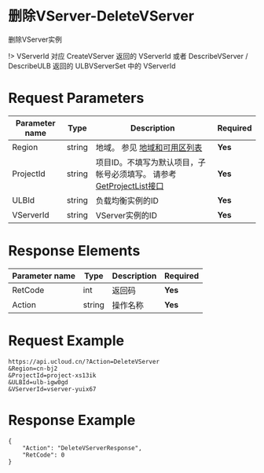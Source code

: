 # 删除VServer-DeleteVServer

删除VServer实例

!> VServerId 对应 CreateVServer 返回的 VServerId
或者 DescribeVServer / DescribeULB 返回的 ULBVServerSet 中的 VServerId

# Request Parameters
|Parameter name|Type|Description|Required|
|---|---|---|---|
|Region|string|地域。 参见 [地域和可用区列表](api/summary/regionlist)|**Yes**|
|ProjectId|string|项目ID。不填写为默认项目，子帐号必须填写。 请参考[GetProjectList接口](api/summary/get_project_list)|**Yes**|
|ULBId|string|负载均衡实例的ID|**Yes**|
|VServerId|string|VServer实例的ID|**Yes**|

# Response Elements
|Parameter name|Type|Description|Required|
|---|---|---|---|
|RetCode|int|返回码|**Yes**|
|Action|string|操作名称|**Yes**|

# Request Example
```
https://api.ucloud.cn/?Action=DeleteVServer
&Region=cn-bj2
&ProjectId=project-xs13ik
&ULBId=ulb-igw0gd
&VServerId=vserver-yuix67
```

# Response Example
```
{
    "Action": "DeleteVServerResponse", 
    "RetCode": 0
}
```

